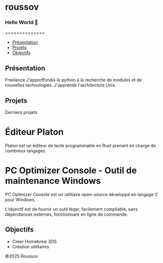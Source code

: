 # roussov
### Hello World 👋

==============

*   [Présentation](#presentation)
*   [Projets](#projets)
*   [Objectifs](#objectifs)

Présentation
------------
Freelance 
J'approffondis le python à la recherche de modules et de nouvelles technologies.
J'apprends l'architecture Unix.


Projets
--------

Derniers projets

# Éditeur Platon
Platon est un éditeur de texte programmable en Rust prenant en charge de nombreux langages.

# PC Optimizer Console - Outil de maintenance Windows
PC Optimizer Console est un utilitaire open-source développé en langage C pour Windows.


L’objectif est de fournir un outil léger, facilement compilable, sans dépendances externes, fonctionnant en ligne de commande.



Objectifs
-------
* Créer Homebrew 3DS
* Création utilitaires



©2025 Roussov 


